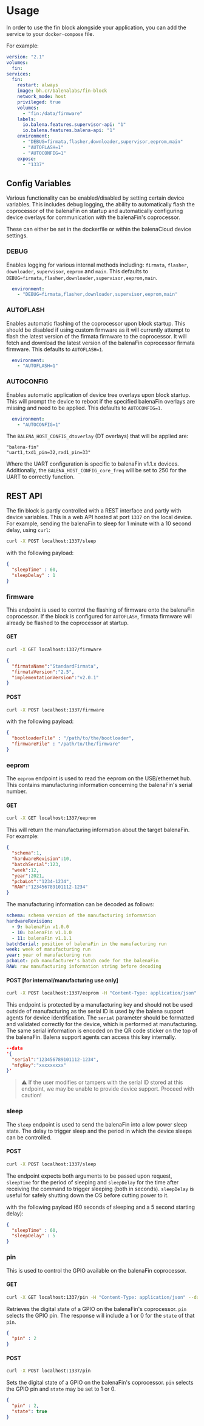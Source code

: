 # Usage

In order to use the fin block alongside your application, you can add the service to your `docker-compose` file.

For example:

```yaml
version: "2.1"
volumes:
  fin:
services:
  fin:
    restart: always
    image: bh.cr/balenalabs/fin-block
    network_mode: host
    privileged: true
    volumes:
      - "fin:/data/firmware"
    labels:
      io.balena.features.supervisor-api: "1"
      io.balena.features.balena-api: "1"
    environment:
      - "DEBUG=firmata,flasher,downloader,supervisor,eeprom,main"
      - "AUTOFLASH=1"
      - "AUTOCONFIG=1"
    expose:
      - "1337"
```

## Config Variables

Various functionality can be enabled/disabled by setting certain device variables.
This includes debug logging, the ability to automatically flash the coprocessor of the balenaFin on startup and automatically configuring device overlays for communication with the balenaFin's coprocessor.

These can either be set in the dockerfile or within the balenaCloud device settings.

### DEBUG

Enables logging for various internal methods including: `firmata`, `flasher`, `downloader`, `supervisor`, `eeprom` and `main`.
This defaults to `DEBUG=firmata,flasher,downloader,supervisor,eeprom,main`.

```yaml
  environment:
    - "DEBUG=firmata,flasher,downloader,supervisor,eeprom,main"
```

### AUTOFLASH

Enables automatic flashing of the coprocessor upon block startup.
This should be disabled if using custom firmware as it will currently attempt to flash the latest version of the firmata firmware to the coprocessor.
It will fetch and download the latest version of the balenaFin coprocessor firmata firmware.
This defaults to `AUTOFLASH=1`.

```yaml
  environment:
    - "AUTOFLASH=1"
```

### AUTOCONFIG

Enables automatic application of device tree overlays upon block startup.
This will prompt the device to reboot if the specified balenaFin overlays are missing and need to be applied.
This defaults to `AUTOCONFIG=1`.

```yaml
  environment:
    - "AUTOCONFIG=1"
```

The `BALENA_HOST_CONFIG_dtoverlay` (DT overlays) that will be applied are:
```
"balena-fin"
"uart1,txd1_pin=32,rxd1_pin=33"
```

Where the UART configuration is specific to balenaFin v1.1.x devices.
Additionally, the `BALENA_HOST_CONFIG_core_freq` will be set to 250 for the UART to correctly function.

## REST API

The fin block is partly controlled with a REST interface and partly with device variables.
This is a web API hosted at port `1337` on the local device.
For example, sending the balenaFin to sleep for 1 minute with a 10 second delay, using `curl`:

```bash
curl -X POST localhost:1337/sleep
```

with the following payload:

```json
{
  "sleepTime" : 60,
  "sleepDelay" : 1
}
```

### firmware

This endpoint is used to control the flashing of firmware onto the balenaFin coprocessor.
If the block is configured for `AUTOFLASH`, firmata firmware will already be flashed to the coprocessor  at startup.

#### GET

```bash
curl -X GET localhost:1337/firmware
```

```json
{
  "firmataName":"StandardFirmata",
  "firmataVersion":"2.5",
  "implementationVersion":"v2.0.1"
}
```

#### POST

```bash
curl -X POST localhost:1337/firmware
```

with the following payload:

```json
{
  "bootloaderFile" : "/path/to/the/bootloader",
  "firmwareFile" : "/path/to/the/firmware"
}
```

### eeprom

The `eeprom` endpoint is used to read the eeprom on the USB/ethernet hub.
This contains manufacturing information concerning the balenaFin's serial number.

#### GET

```bash
curl -X GET localhost:1337/eeprom
```

This will return the manufacturing information about the target balenaFin.
For example:

```json
{
  "schema":1,
  "hardwareRevision":10,
  "batchSerial":123,
  "week":12,
  "year":2021,
  "pcbaLot":"1234-1234",
  "RAW":"123456789101112-1234"
}
```

The manufacturing information can be decoded as follows:

```yaml
schema: schema version of the manufacturing information
hardwareRevision: 
  - 9: balenaFin v1.0.0
  - 10: balenaFin v1.1.0
  - 11: balenaFin v1.1.1
batchSerial: position of balenaFin in the manufacturing run
week: week of manufacturing run
year: year of manufacturing run
pcbaLot: pcb manufacturer's batch code for the balenaFin
RAW: raw manufacturing information string before decoding
```

#### POST [for internal/manufacturing use only]

```bash
curl -X POST localhost:1337/eeprom -H "Content-Type: application/json"
```

This endpoint is protected by a manufacturing key and should not be used outside of manufacturing as the serial ID is used by the balena support agents for device identification.
The `serial` parameter should be formatted and validated correctly for the device, which is performed at manufacturing.
The same serial information is encoded on the QR code sticker on the top of the balenaFin.
Balena support agents can access this key internally.

```json
--data 
'{
  "serial":"123456789101112-1234", 
  "mfgKey":"xxxxxxxxx"
}'
```

> :warning: If the user modifies or tampers with the serial ID stored at this endpoint, we may be unable to provide device support. Proceed with caution!

### sleep

The `sleep` endpoint is used to send the balenaFin into a low power sleep state.
The delay to trigger sleep and the period in which the device sleeps can be controlled.

#### POST

```bash
curl -X POST localhost:1337/sleep
```

The endpoint expects both arguments to be passed upon request, `sleepTime` for the period of sleeping and `sleepDelay` for the time after receiving the command to trigger sleeping (both in seconds).
`sleepDelay` is useful for safely shutting down the OS before cutting power to it.

with the following payload (60 seconds of sleeping and a 5 second starting delay):

```json
{
  "sleepTime" : 60,
  "sleepDelay" : 5
}
```

### pin

This is used to control the GPIO available on the balenaFin coprocessor.

#### GET

```bash
curl -X GET localhost:1337/pin -H "Content-Type: application/json" --data
```

Retrieves the digital state of a GPIO on the balenaFin's coprocessor.
`pin` selects the GPIO pin.
The response will include a 1 or 0 for the `state` of that `pin`.

```json
{
  "pin" : 2
}
```

#### POST

```bash
curl -X POST localhost:1337/pin
```

Sets the digital state of a GPIO on the balenaFin's coprocessor.
`pin` selects the GPIO pin and `state` may be set to 1 or 0.

```json
{
  "pin" : 2,
  "state": true
}
```
